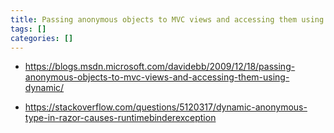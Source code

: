 ```yaml
---
title: Passing anonymous objects to MVC views and accessing them using dynamic
tags: []
categories: []
---
```


* https://blogs.msdn.microsoft.com/davidebb/2009/12/18/passing-anonymous-objects-to-mvc-views-and-accessing-them-using-dynamic/

* https://stackoverflow.com/questions/5120317/dynamic-anonymous-type-in-razor-causes-runtimebinderexception